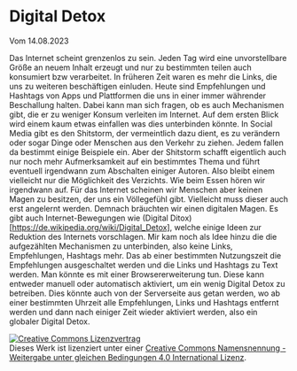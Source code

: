 # Digital Detox
Vom 14.08.2023

Das Internet scheint grenzenlos zu sein. Jeden Tag wird eine unvorstellbare Größe an neuem Inhalt erzeugt und nur zu bestimmten teilen auch konsumiert bzw verarbeitet. In früheren Zeit waren es mehr die Links, die uns zu weiteren beschäftigen einluden. Heute sind Empfehlungen und Hashtags von Apps und Plattformen die uns in einer immer währender Beschallung halten. Dabei kann man sich fragen, ob es auch Mechanismen gibt, die er zu weniger Konsum verleiten im Internet. Auf dem ersten Blick wird einem kaum etwas einfallen was dies unterbinden könnte. In Social Media gibt es den Shitstorm, der vermeintlich dazu dient, es zu verändern oder sogar Dinge oder Menschen aus den Verkehr zu ziehen. Jedem fallen da bestimmt einige Beispiele ein. Aber der Shitstorm schafft eigentlich auch nur noch mehr Aufmerksamkeit auf ein bestimmtes Thema und führt eventuell irgendwann zum Abschalten einiger Autoren. Also bleibt einem vielleicht nur die Möglichkeit des Verzichts. Wie beim Essen hören wir irgendwann auf. Für das Internet scheinen wir Menschen aber keinen Magen zu besitzen, der uns ein Völlegefühl gibt. Vielleicht muss dieser auch erst angelernt werden. Demnach bräuchten wir einen digitalen Magen. Es gibt auch Internet-Bewegungen wie (Digital Ditox)[https://de.wikipedia.org/wiki/Digital_Detox], welche einige Ideen zur Reduktion des Internets vorschlagen. Mir kam noch als Idee hinzu die die aufgezählten Mechanismen zu unterbinden, also keine Links, Empfehlungen, Hashtags mehr. Das ab einer bestimmten Nutzungszeit die Empfehlungen ausgeschaltet werden und die Links und Hashtags zu Text werden. Man könnte es mit einer Browsererweiterung tun. Diese kann entweder manuell oder automatisch aktiviert, um ein wenig Digital Detox zu betreiben. Dies könnte auch von der Serverseite aus getan werden, wo ab einer bestimmten Uhrzeit alle Empfehlungen, Links und Hashtags entfernt werden und dann nach einiger Zeit wieder aktiviert werden, also ein globaler Digital Detox.

<a rel="license" href="http://creativecommons.org/licenses/by-sa/4.0/"><img alt="Creative Commons Lizenzvertrag" style="border-width:0" src="https://i.creativecommons.org/l/by-sa/4.0/88x31.png" /></a><br />Dieses Werk ist lizenziert unter einer <a rel="license" href="http://creativecommons.org/licenses/by-sa/4.0/">Creative Commons Namensnennung - Weitergabe unter gleichen Bedingungen 4.0 International Lizenz</a>.